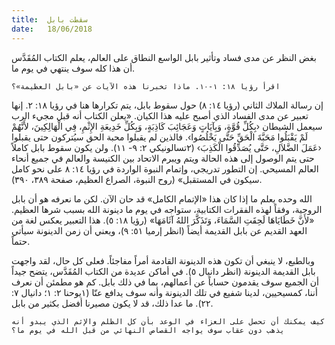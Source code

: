 ```yaml
---
title:  سقطت بابل
date:   18/06/2018
---
```


بغض النظر عن مدى فساد وتأثير بابل الواسع النطاق على العالم، يعلم الكتاب المُقَدَّس أن هذا كله سوف ينتهي في يوم ما.

`اقرأ رؤيا ١٨: ١-١٠. ماذا تخبرنا هذه الآيات عن «بابل العظيمة»؟`

إن رسالة الملاك الثاني (رؤيا ١٤: ٨) حول سقوط بابل، يتم تكرارها هنا في رؤيا ١٨: ٢. إنها تعبير عن مدى الفساد الذي أصبح عليه هذا الكيان. «يعلن الكتاب أنه قبل مجيء الرب سيعمل الشيطان ‹بِكُلِّ قُوَّةٍ، وَبِآيَاتٍ وَعَجَائِبَ كَاذِبَةٍ، وَبِكُلِّ خَدِيعَةِ الإِثْمِ، فِي الْهَالِكِينَ، لأَنَّهُمْ لَمْ يَقْبَلُوا مَحَبَّةَ الْحَقِّ حَتَّى يَخْلُصُوا›. فالذين لم يقبلوا محبة الحق سيُتركون حتى يقبلوا ‹عَمَلَ الضَّلاَلِ، حَتَّى يُصَدِّقُوا الْكَذِبَ› (٢تسالونيكي ٢: ٩- ١١). ولن يكون سقوط بابل كاملاً حتى يتم الوصول إلى هذه الحالة ويتم ويبرم الاتحاد بين الكنيسة والعالم في جميع أنحاء العالم المسيحي. إن التطور تدريجي، وإتمام النبوة الواردة في رؤيا ١٤: ٨ على نحو كامل سيكون في المستقبل» (روح النبوة، الصراع العظيم، صفحة ٣٨٩، ٣٩٠).

الله وحده يعلم ما إذا كان هذا «الإتمام الكامل» قد حان الآن. لكن ما نعرفه هو أن بابل الروحية، وفقاً لهذه الفقرات الكتابية، ستواجه في يوم ما دينونة الله بسبب شرها العظيم. «لأَنَّ خَطَايَاهَا لَحِقَتِ السَّمَاءَ، وَتَذَكَّرَ اللهُ آثَامَهَا» (رؤيا ١٨: ٥). هذا التعبير يعكس لغة من العهد القديم عن بابل القديمة أيضاً (انظر إرميا ٥١: ٩)، ويعني أن زمن الدينونة سيأتي حتماً.

وبالطبع، لا ينبغي أن تكون هذه الدينونة القادمة أمراً مفاجئاً. فعلى كل حال، لقد واجهت بابل القديمة الدينونة (انظر دانيال ٥). في أماكن عديدة من الكتاب المُقَدَّس، يتضح جيداً أن الجميع سوف يقدمون حساباً عن أعمالهم، بما في ذلك بابل. كم هو مطمئن أن نعرف أننا، كمسيحيين، لدينا شفيع في تلك الدينونة وأنه سوف يدافع عنّا (١يوحنا ٢: ١؛ دانيال ٧: ٢٢). ما عدا ذلك، قد لا يكون مصيرنا أفضل بكثير من بابل.

`كيف يمكنك أن تحصل على العزاء في الوعد بأن كل الظلم والإثم الذي يبدو أنه يذهب دون عقاب سوف يواجه القصاص النهائي من قبل الله في يوم ما؟`